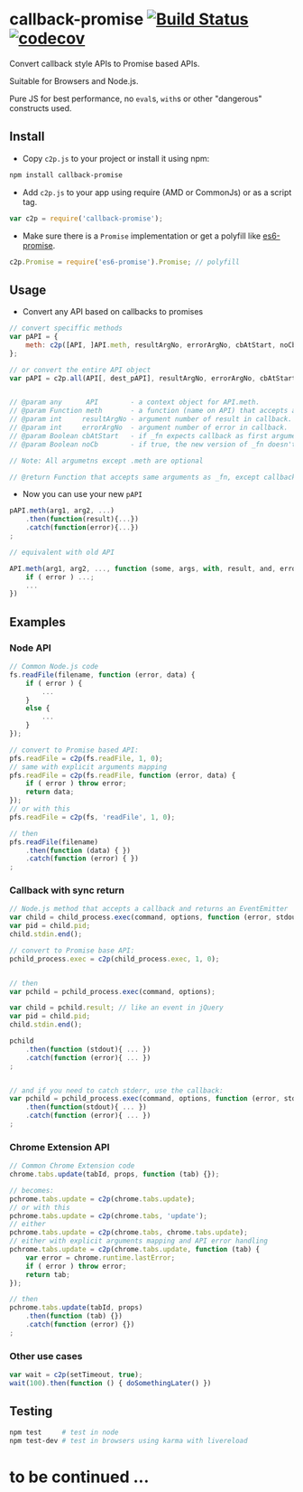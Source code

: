 # callback-promise [![Build Status](https://travis-ci.org/duzun/callback-promise.svg?branch=master)](https://travis-ci.org/duzun/callback-promise) [![codecov](https://codecov.io/gh/duzun/callback-promise/branch/master/graph/badge.svg)](https://codecov.io/gh/duzun/callback-promise)
Convert callback style APIs to Promise based APIs.

Suitable for Browsers and Node.js.

Pure JS for best performance, no `eval`s, `with`s or other "dangerous" constructs used.


## Install

- Copy `c2p.js` to your project or install it using npm:

```sh
npm install callback-promise
```

- Add `c2p.js` to your app using require (AMD or CommonJs) or as a script tag.
```js
var c2p = require('callback-promise');
```

- Make sure there is a `Promise` implementation or get a polyfill like [es6-promise](https://www.npmjs.com/package/es6-promise).

```js
c2p.Promise = require('es6-promise').Promise; // polyfill
```


## Usage

- Convert any API based on callbacks to promises

```js
// convert speciffic methods
var pAPI = {
    meth: c2p([API, ]API.meth, resultArgNo, errorArgNo, cbAtStart, noCb),
};

// or convert the entire API object
var pAPI = c2p.all(API[, dest_pAPI], resultArgNo, errorArgNo, cbAtStart, noCb);


// @param any      API        - a context object for API.meth.
// @param Function meth       - a function (name on API) that accepts a callback argument and optinally other arguments.
// @param int     resultArgNo - argument number of result in callback. If false, all arguments are considered the result.
// @param int     errorArgNo  - argument number of error in callback.
// @param Boolean cbAtStart   - if _fn expects callback as first argument, set this to true.
// @param Boolean noCb        - if true, the new version of _fn doesn't accept the callback argument.

// Note: All argumetns except .meth are optional

// @return Function that accepts same arguments as _fn, except callback, and returns a Promise
```

- Now you can use your new `pAPI`

```js
pAPI.meth(arg1, arg2, ...)
    .then(function(result){...})
    .catch(function(error){...})
;

// equivalent with old API

API.meth(arg1, arg2, ..., function (some, args, with, result, and, error){
    if ( error ) ...;
    ...
})
```


## Examples

### Node API

```js
// Common Node.js code
fs.readFile(filename, function (error, data) {
    if ( error ) {
        ...
    }
    else {
        ...
    }
});

// convert to Promise based API:
pfs.readFile = c2p(fs.readFile, 1, 0);
// same with explicit arguments mapping
pfs.readFile = c2p(fs.readFile, function (error, data) {
    if ( error ) throw error;
    return data;
});
// or with this
pfs.readFile = c2p(fs, 'readFile', 1, 0);

// then
pfs.readFile(filename)
    .then(function (data) { })
    .catch(function (error) { })
;
```

### Callback with sync return

```js
// Node.js method that accepts a callback and returns an EventEmitter
var child = child_process.exec(command, options, function (error, stdout, stderr){ ... });
var pid = child.pid;
child.stdin.end();

// convert to Promise base API:
pchild_process.exec = c2p(child_process.exec, 1, 0);


// then
var pchild = pchild_process.exec(command, options);

var child = pchild.result; // like an event in jQuery
var pid = child.pid;
child.stdin.end();

pchild
    .then(function (stdout){ ... })
    .catch(function (error){ ... })
;


// and if you need to catch stderr, use the callback:
var pchild = pchild_process.exec(command, options, function (error, stdout, stderr){ ... })
    .then(function(stdout){ ... })
    .catch(function (error){ ... })
;

```


### Chrome Extension API

```js
// Common Chrome Extension code
chrome.tabs.update(tabId, props, function (tab) {});

// becomes:
pchrome.tabs.update = c2p(chrome.tabs.update);
// or with this
pchrome.tabs.update = c2p(chrome.tabs, 'update');
// either
pchrome.tabs.update = c2p(chrome.tabs, chrome.tabs.update);
// either with explicit arguments mapping and API error handling
pchrome.tabs.update = c2p(chrome.tabs.update, function (tab) {
    var error = chrome.runtime.lastError;
    if ( error ) throw error;
    return tab;
});

// then
pchrome.tabs.update(tabId, props)
    .then(function (tab) {})
    .catch(function (error) {})
;
```


### Other use cases

```js
var wait = c2p(setTimeout, true);
wait(100).then(function () { doSomethingLater() })
```


## Testing

```sh
npm test     # test in node
npm test-dev # test in browsers using karma with livereload
```


# to be continued ...

